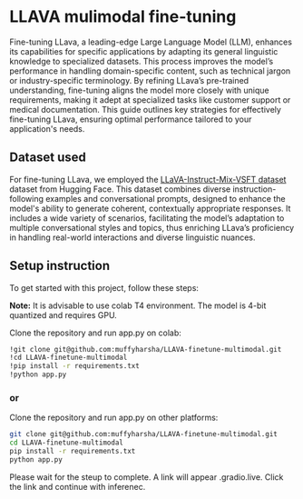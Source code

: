# LLAVA mulimodal fine-tuning
Fine-tuning LLava, a leading-edge Large Language Model (LLM), enhances its capabilities for specific applications by adapting its general linguistic knowledge to specialized datasets. This process improves the model’s performance in handling domain-specific content, such as technical jargon or industry-specific terminology. By refining LLava’s pre-trained understanding, fine-tuning aligns the model more closely with unique requirements, making it adept at specialized tasks like customer support or medical documentation. This guide outlines key strategies for effectively fine-tuning LLava, ensuring optimal performance tailored to your application's needs.

## Dataset used
For fine-tuning LLava, we employed the [LLaVA-Instruct-Mix-VSFT dataset](https://huggingface.co/datasets/HuggingFaceH4/llava-instruct-mix-vsft) dataset from Hugging Face. This dataset combines diverse instruction-following examples and conversational prompts, designed to enhance the model's ability to generate coherent, contextually appropriate responses. It includes a wide variety of scenarios, facilitating the model’s adaptation to multiple conversational styles and topics, thus enriching LLava’s proficiency in handling real-world interactions and diverse linguistic nuances.

## Setup instruction
To get started with this project, follow these steps:

**Note:** It is advisable to use colab T4 environment. The model is 4-bit quantized and requires GPU. 


Clone the repository and run app.py on colab:

   ```bash
   !git clone git@github.com:muffyharsha/LLAVA-finetune-multimodal.git
   !cd LLAVA-finetune-multimodal
   !pip install -r requirements.txt
   !python app.py
   ```

### or

Clone the repository and run app.py on other platforms:
   
   ```bash
   git clone git@github.com:muffyharsha/LLAVA-finetune-multimodal.git
   cd LLAVA-finetune-multimodal
   pip install -r requirements.txt
   python app.py
  ```

Please wait for the steup to complete. A link will appear <alpha-numeric>.gradio.live. Click the link and continue with inferenec.
